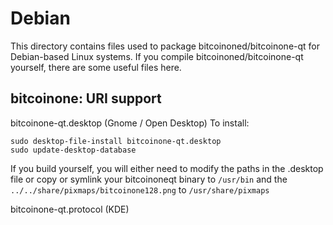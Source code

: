 
Debian
====================
This directory contains files used to package bitcoinoned/bitcoinone-qt
for Debian-based Linux systems. If you compile bitcoinoned/bitcoinone-qt yourself, there are some useful files here.

## bitcoinone: URI support ##


bitcoinone-qt.desktop  (Gnome / Open Desktop)
To install:

	sudo desktop-file-install bitcoinone-qt.desktop
	sudo update-desktop-database

If you build yourself, you will either need to modify the paths in
the .desktop file or copy or symlink your bitcoinoneqt binary to `/usr/bin`
and the `../../share/pixmaps/bitcoinone128.png` to `/usr/share/pixmaps`

bitcoinone-qt.protocol (KDE)

